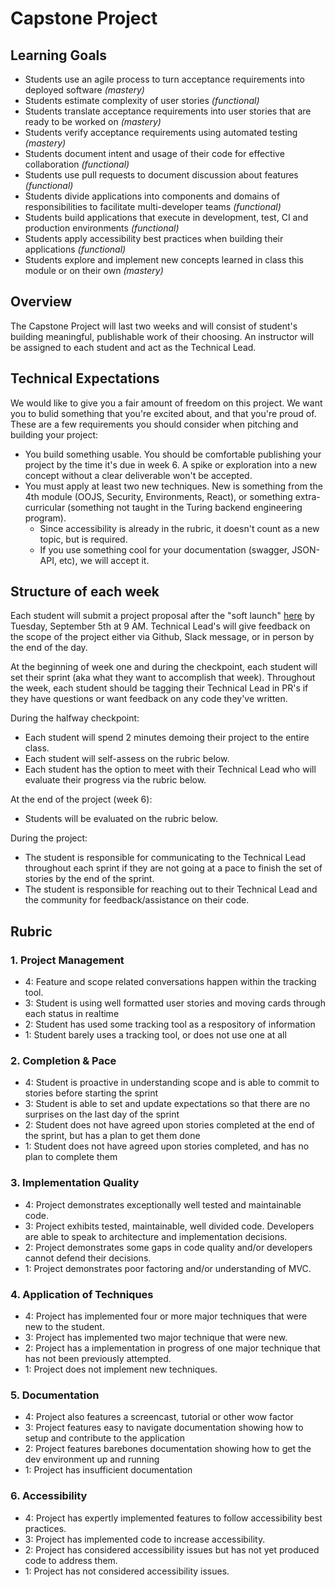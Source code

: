 Capstone Project
==============

Learning Goals
------------
*   Students use an agile process to turn acceptance requirements into deployed software *(mastery)*
*   Students estimate complexity of user stories *(functional)*
*   Students translate acceptance requirements into user stories that are ready to be worked on *(mastery)*
*   Students verify acceptance requirements using automated testing *(mastery)*
*   Students document intent and usage of their code for effective collaboration *(functional)*
*   Students use pull requests to document discussion about features *(functional)*
*   Students divide applications into components and domains of responsibilities to facilitate multi-developer teams *(functional)*
*   Students build applications that execute in development, test, CI and production environments *(functional)*
*   Students apply accessibility best practices when building their applications *(functional)*
*   Students explore and implement new concepts learned in class this module or on their own *(mastery)*

Overview
------------

The Capstone Project will last two weeks and will consist of student's building meaningful, publishable work of their choosing. An instructor will be assigned to each student and act as the Technical Lead.

Technical Expectations
---------------------

We would like to give you a fair amount of freedom on this project. We want you to bulid something that you're excited about, and that you're proud of. These are a few requirements you should consider when pitching and building your project:

*   You build something usable. You should be comfortable publishing your project by the time it's due in week 6. A spike or exploration into a new concept without a clear deliverable won't be accepted.
*   You must apply at least two new techniques. New is something from the 4th module (OOJS, Security, Environments, React), or something extra-curricular (something not taught in the Turing backend engineering program).
	-   Since accessibility is already in the rubric, it doesn't count as a new topic, but is required.
	-   If you use something cool for your documentation (swagger, JSON-API, etc), we will accept it.

Structure of each week
------------

Each student will submit a project proposal after the "soft launch" [here](https://github.com/turingschool/ruby-submissions/tree/master/1703-b/4module/capstone_projects/proposals) by Tuesday, September 5th at 9 AM. Technical Lead's will give feedback on the scope of the project either via Github, Slack message, or in person by the end of the day.

At the beginning of week one and during the checkpoint, each student will set their sprint (aka what they want to accomplish that week). Throughout the week, each student should be tagging their Technical Lead in PR's if they have questions or want feedback on any code they've written. 

During the halfway checkpoint:

* Each student will spend 2 minutes demoing their project to the entire class. 
* Each student will self-assess on the rubric below.
* Each student has the option to meet with their Technical Lead who will evaluate their progress via the rubric below.

At the end of the project (week 6):
* Students will be evaluated on the rubric below.

During the project:
* The student is responsible for communicating to the Technical Lead throughout each sprint if they are not going at a pace to finish the set of stories by the end of the sprint.
* The student is responsible for reaching out to their Technical Lead and the community for feedback/assistance on their code.

Rubric
------------

### 1. Project Management

*   4: Feature and scope related conversations happen within the tracking tool.
*   3: Student is using well formatted user stories and moving cards through each status in realtime
*   2: Student has used some tracking tool as a respository of information
*   1: Student barely uses a tracking tool, or does not use one at all

### 2. Completion & Pace

*   4: Student is proactive in understanding scope and is able to commit to stories before starting the sprint
*   3: Student is able to set and update expectations so that there are no surprises on the last day of the sprint
*   2: Student does not have agreed upon stories completed at the end of the sprint, but has a plan to get them done
*   1: Student does not have agreed upon stories completed, and has no plan to complete them

### 3. Implementation Quality

*   4: Project demonstrates exceptionally well tested and maintainable code.
*   3: Project exhibits tested, maintainable, well divided code. Developers are able to speak to architecture and implementation decisions.
*   2: Project demonstrates some gaps in code quality and/or developers cannot defend their decisions.
*   1: Project demonstrates poor factoring and/or understanding of MVC.

### 4. Application of Techniques

*   4: Project has implemented four or more major techniques that were new to the student.
*   3: Project has implemented two major technique that were new.
*   2: Project has a implementation in progress of one major technique that has not been previously attempted.
*   1: Project does not implement new techniques.

### 5. Documentation

*   4: Project also features a screencast, tutorial or other wow factor
*   3: Project features easy to navigate documentation showing how to setup and contribute to the application
*   2: Project features barebones documentation showing how to get the dev environment up and running
*   1: Project has insufficient documentation

### 6. Accessibility

*   4: Project has expertly implemented features to follow accessibility best practices.
*   3: Project has implemented code to increase accessibility.
*   2: Project has considered accessibility issues but has not yet produced code to address them.
*   1: Project has not considered accessibility issues.

